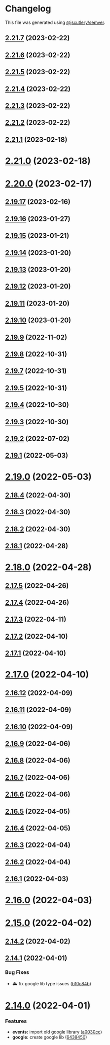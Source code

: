 # Changelog

This file was generated using [@jscutlery/semver](https://github.com/jscutlery/semver).

## [2.21.7](https://github.com/LuckeeDev/csl/compare/v2.21.6...v2.21.7) (2023-02-22)



## [2.21.6](https://github.com/LuckeeDev/csl/compare/v2.21.5...v2.21.6) (2023-02-22)



## [2.21.5](https://github.com/LuckeeDev/csl/compare/v2.21.4...v2.21.5) (2023-02-22)



## [2.21.4](https://github.com/LuckeeDev/csl/compare/v2.21.3...v2.21.4) (2023-02-22)



## [2.21.3](https://github.com/LuckeeDev/csl/compare/v2.21.2...v2.21.3) (2023-02-22)



## [2.21.2](https://github.com/LuckeeDev/csl/compare/v2.21.1...v2.21.2) (2023-02-22)



## [2.21.1](https://github.com/LuckeeDev/csl/compare/v2.21.0...v2.21.1) (2023-02-18)



# [2.21.0](https://github.com/LuckeeDev/csl/compare/v2.20.0...v2.21.0) (2023-02-18)



# [2.20.0](https://github.com/LuckeeDev/csl/compare/v2.19.17...v2.20.0) (2023-02-17)



## [2.19.17](https://github.com/LuckeeDev/csl/compare/v2.19.16...v2.19.17) (2023-02-16)



## [2.19.16](https://github.com/LuckeeDev/csl/compare/v2.19.15...v2.19.16) (2023-01-27)



## [2.19.15](https://github.com/LuckeeDev/csl/compare/v2.19.14...v2.19.15) (2023-01-21)



## [2.19.14](https://github.com/LuckeeDev/csl/compare/v2.19.13...v2.19.14) (2023-01-20)



## [2.19.13](https://github.com/LuckeeDev/csl/compare/v2.19.12...v2.19.13) (2023-01-20)



## [2.19.12](https://github.com/LuckeeDev/csl/compare/v2.19.11...v2.19.12) (2023-01-20)



## [2.19.11](https://github.com/LuckeeDev/csl/compare/v2.19.10...v2.19.11) (2023-01-20)



## [2.19.10](https://github.com/LuckeeDev/csl/compare/v2.19.9...v2.19.10) (2023-01-20)



## [2.19.9](https://github.com/LuckeeDev/csl/compare/v2.19.8...v2.19.9) (2022-11-02)



## [2.19.8](https://github.com/LuckeeDev/csl/compare/v2.19.7...v2.19.8) (2022-10-31)



## [2.19.7](https://github.com/LuckeeDev/csl/compare/v2.19.6...v2.19.7) (2022-10-31)



## [2.19.5](https://github.com/LuckeeDev/csl/compare/v2.19.4...v2.19.5) (2022-10-31)



## [2.19.4](https://github.com/LuckeeDev/csl/compare/v2.19.3...v2.19.4) (2022-10-30)



## [2.19.3](https://github.com/LuckeeDev/csl/compare/v2.19.2...v2.19.3) (2022-10-30)



## [2.19.2](https://github.com/LuckeeDev/csl/compare/v2.19.1...v2.19.2) (2022-07-02)



## [2.19.1](https://github.com/LuckeeDev/csl/compare/v2.19.0...v2.19.1) (2022-05-03)



# [2.19.0](https://github.com/LuckeeDev/csl/compare/v2.18.4...v2.19.0) (2022-05-03)



## [2.18.4](https://github.com/LuckeeDev/csl/compare/v2.18.3...v2.18.4) (2022-04-30)



## [2.18.3](https://github.com/LuckeeDev/csl/compare/v2.18.2...v2.18.3) (2022-04-30)



## [2.18.2](https://github.com/LuckeeDev/csl/compare/v2.18.1...v2.18.2) (2022-04-30)



## [2.18.1](https://github.com/LuckeeDev/csl/compare/v2.18.0...v2.18.1) (2022-04-28)



# [2.18.0](https://github.com/LuckeeDev/csl/compare/v2.17.5...v2.18.0) (2022-04-28)



## [2.17.5](https://github.com/LuckeeDev/csl/compare/v2.17.4...v2.17.5) (2022-04-26)



## [2.17.4](https://github.com/LuckeeDev/csl/compare/v2.17.3...v2.17.4) (2022-04-26)



## [2.17.3](https://github.com/LuckeeDev/csl/compare/v2.17.2...v2.17.3) (2022-04-11)



## [2.17.2](https://github.com/LuckeeDev/csl/compare/v2.17.1...v2.17.2) (2022-04-10)



## [2.17.1](https://github.com/LuckeeDev/csl/compare/v2.17.0...v2.17.1) (2022-04-10)



# [2.17.0](https://github.com/LuckeeDev/csl/compare/v2.16.12...v2.17.0) (2022-04-10)



## [2.16.12](https://github.com/LuckeeDev/csl/compare/v2.16.11...v2.16.12) (2022-04-09)



## [2.16.11](https://github.com/LuckeeDev/csl/compare/v2.16.10...v2.16.11) (2022-04-09)



## [2.16.10](https://github.com/LuckeeDev/csl/compare/v2.16.9...v2.16.10) (2022-04-09)



## [2.16.9](https://github.com/LuckeeDev/csl/compare/v2.16.8...v2.16.9) (2022-04-06)



## [2.16.8](https://github.com/LuckeeDev/csl/compare/v2.16.7...v2.16.8) (2022-04-06)



## [2.16.7](https://github.com/LuckeeDev/csl/compare/v2.16.6...v2.16.7) (2022-04-06)



## [2.16.6](https://github.com/LuckeeDev/csl/compare/v2.16.5...v2.16.6) (2022-04-06)



## [2.16.5](https://github.com/LuckeeDev/csl/compare/v2.16.4...v2.16.5) (2022-04-05)



## [2.16.4](https://github.com/LuckeeDev/csl/compare/v2.16.3...v2.16.4) (2022-04-05)



## [2.16.3](https://github.com/LuckeeDev/csl/compare/v2.16.2...v2.16.3) (2022-04-04)



## [2.16.2](https://github.com/LuckeeDev/csl/compare/v2.16.1...v2.16.2) (2022-04-04)



## [2.16.1](https://github.com/LuckeeDev/csl/compare/v2.16.0...v2.16.1) (2022-04-03)



# [2.16.0](https://github.com/LuckeeDev/csl/compare/v2.15.0...v2.16.0) (2022-04-03)



# [2.15.0](https://github.com/LuckeeDev/csl/compare/v2.14.2...v2.15.0) (2022-04-02)



## [2.14.2](https://github.com/LuckeeDev/csl/compare/v2.14.1...v2.14.2) (2022-04-02)



## [2.14.1](https://github.com/LuckeeDev/csl/compare/v2.14.0...v2.14.1) (2022-04-01)


### Bug Fixes

* :ambulance: fix google lib type issues ([b10c84b](https://github.com/LuckeeDev/csl/commit/b10c84b02d1bbe0177f53691753a1585334d4f34))



# [2.14.0](https://github.com/LuckeeDev/csl/compare/v2.13.0...v2.14.0) (2022-04-01)


### Features

* **events:** import old google library ([a0030cc](https://github.com/LuckeeDev/csl/commit/a0030ccef04603ab2ecf48d997372e8ef7c72b3d))
* **google:** create google lib ([6438450](https://github.com/LuckeeDev/csl/commit/64384500dced37b60ab442bb0e16c93d5b085d87))
